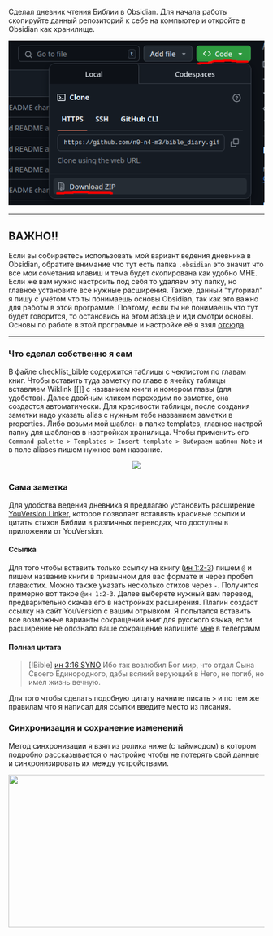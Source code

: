 Сделал дневник чтения Библии в Obsidian.
Для начала работы скопируйте данный репозиторий к себе на компьютер и откройте в Obsidian как хранилище.
<p align="center">
  <img src="Media/download.png">
</p>

---
## ВАЖНО!!
Если вы собираетесь использовать мой вариант ведения дневника в Obsidian, обратите внимание что тут есть папка ```.obsidian``` это значит что все мои сочетания клавиш и тема будет скопирована как удобно МНЕ. Если же вам нужно настроить под себя то удаляем эту папку, но главное установите все нужные расширения. 
Также, данный "туториал" я пишу с учётом что ты понимаешь основы Obsidian, так как это важно для работы в этой программе. Поэтому, если ты не понимаешь что тут будет говорится, то остановись на этом абзаце и иди смотри основы.
Основы по работе в этой программе и настройке её я взял [отсюда](https://youtu.be/qtld4c_18xo?si=gx_jlWno7gRQG8Nc)

---
### Что сделал собственно я сам
В файле checklist_bible содержится таблицы с чеклистом по главам книг.
Чтобы вставить туда заметку по главе в ячейку таблицы вставляем Wiklink [[]] с названием книги и номером главы (для удобства). Далее двойным кликом переходим по заметке, она создастся автоматически.
Для красивости таблицы, после создания заметки надо указать alias с нужным тебе названием заметки в properties. Либо возьми мой шаблон в папке templates, главное настрой папку для шаблонов в настройках хранилища. Чтобы применить его
```Command palette > Templates > Insert template > Выбираем шаблон Note```
и в поле aliases пишем нужное вам название.
<p align="center">
  <img src="Media/table_alias.png">
</p>

### Сама заметка
Для удобства ведения дневника я предлагаю установить расширение [YouVersion Linker](obsidian://show-plugin?id=youversion-linker), которое позволяет вставлять красивые ссылки и цитаты стихов Библии в различных переводах, что доступны в приложении от YouVersion.
#### Ссылка
Для того чтобы вставить только ссылку на книгу ([ин 1:2-3](https://www.bible.com/bible/400/JHN.1.2-3)) пишем ```@``` и пишем название книги в привычном для вас формате и через пробел глава:стих. Можно также указать несколько стихов через ```-```. Получится примерно вот такое ```@ин 1:2-3```. Далее выберете нужный вам перевод, предварительно скачав его в настройках расширения. Плагин создаст ссылку на сайт YouVersion с вашим отрывком. Я попытался вставить все возможные варианты сокращений книг для русского языка, если расширение не опознало ваше сокращение напишите [мне](t.me/Qn0n4m3Q) в телеграмм
#### Полная цитата
>[!Bible] [ин 3:16 SYNO](https://www.bible.com/bible/400/JHN.3.16)
>Ибо так возлюбил Бог мир, что отдал Сына Своего Единородного, дабы всякий верующий в Него, не погиб, но имел жизнь вечную.

Для того чтобы сделать подобную цитату начните писать ```>``` и по тем же правилам что я написал для ссылки введите место из писания.

### Синхронизация и сохранение изменений

Метод синхронизации я взял из ролика ниже (с таймкодом) в котором подробно рассказывается о настройке чтобы не потерять свой данные и синхронизировать их между устройствами.
[<p align="center"><img src="https://img.youtube.com/vi/qtld4c_18xo/hqdefault.jpg" width="600" height="300"></p>](https://www.youtube.com/watch?v=qtld4c_18xo&t=2526)
